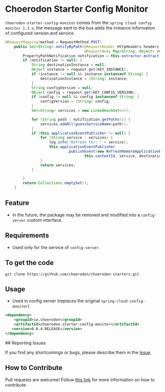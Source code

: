 # Choerodon Starter Config Monitor

``choerodon-starter-config-monitor`` comes from the ``spring cloud config monitor 1.3.x``, the message sent to the bus adds the instance information of configured version and service.

```java
@RequestMapping(method = RequestMethod.POST)
    public Set<String> notifyByPath(@RequestHeader HttpHeaders headers,
                                    @RequestBody Map<String, Object> request) {
        PropertyPathNotification notification = this.extractor.extract(headers, request);
        if (notification != null) {
            String destinationInstance = null;
            Object instance = request.get(KEY_INSTANCE);
            if (instance != null && instance instanceof String) {
                destinationInstance = (String) instance;
            }
            String configVersion = null;
            Object config = request.get(KEY_CONFIG_VERSION);
            if (config != null && config instanceof String) {
                configVersion = (String) config;
            }
            Set<String> services = new LinkedHashSet<>();

            for (String path : notification.getPaths()) {
                services.addAll(guessServiceName(path));
            }
            if (this.applicationEventPublisher != null) {
                for (String service : services) {
                    log.info("Refresh for: " + service);
                    this.applicationEventPublisher
                            .publishEvent(new RefreshRemoteApplicationEvent(this,
                                    this.contextId, service, destinationInstance, configVersion));
                }
                return services;
            }

        }
        return Collections.emptySet();
    }
```

## Feature
- In the future, the package may be removed and modified into a ``config-server`` custom interface.

## Requirements
- Used only for the service of ``config-server``.

## To get the code

```
git clone https://github.com/choerodon/choerodon-starters.git
```

## Usage
- Used in config server (replaces the original      ``spring-cloud-config-monitor``)

 ```xml
 <dependency>
     <groupId>io.choerodon</groupId>
     <artifactId>choerodon-starter-config-monitor</artifactId>
    <version>0.6.4.RELEASE</version>
 </dependency>
 ```
 
## Reporting Issues

If you find any shortcomings or bugs, please describe them in the [Issue](https://github.com/choerodon/choerodon/issues/new?template=issue_template.md).
    
## How to Contribute
Pull requests are welcome! Follow [this link](https://github.com/choerodon/choerodon/blob/master/CONTRIBUTING.md) for more information on how to contribute.

